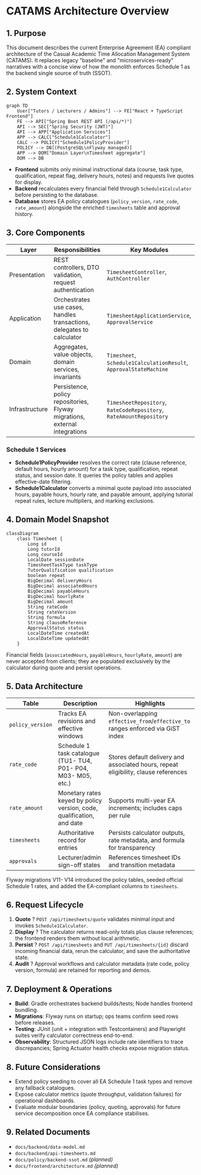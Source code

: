 # CATAMS Architecture Overview

## 1. Purpose
This document describes the current Enterprise Agreement (EA) compliant architecture of the Casual Academic Time Allocation Management System (CATAMS). It replaces legacy "baseline" and "microservices-ready" narratives with a concise view of how the monolith enforces Schedule 1 as the backend single source of truth (SSOT).

## 2. System Context

```mermaid
graph TD
    User["Tutors / Lecturers / Admins"] --> FE["React + TypeScript Frontend"]
    FE --> API["Spring Boot REST API (/api/*)"]
    API --> SEC["Spring Security (JWT)"]
    API --> APP["Application Services"]
    APP --> CALC["Schedule1Calculator"]
    CALC --> POLICY["Schedule1PolicyProvider"]
    POLICY --> DB[(PostgreSQL\nFlyway managed)]
    APP --> DOM["Domain Layer\nTimesheet aggregate"]
    DOM --> DB
```

- **Frontend** submits only minimal instructional data (course, task type, qualification, repeat flag, delivery hours, notes) and requests live quotes for display.
- **Backend** recalculates every financial field through `Schedule1Calculator` before persisting to the database.
- **Database** stores EA policy catalogues (`policy_version`, `rate_code`, `rate_amount`) alongside the enriched `timesheets` table and approval history.

## 3. Core Components

| Layer | Responsibilities | Key Modules |
|-------|------------------|-------------|
| Presentation | REST controllers, DTO validation, request authentication | `TimesheetController`, `AuthController` |
| Application | Orchestrates use cases, handles transactions, delegates to calculator | `TimesheetApplicationService`, `ApprovalService` |
| Domain | Aggregates, value objects, domain services, invariants | `Timesheet`, `Schedule1CalculationResult`, `ApprovalStateMachine` |
| Infrastructure | Persistence, policy repositories, Flyway migrations, external integrations | `TimesheetRepository`, `RateCodeRepository`, `RateAmountRepository` |

### Schedule 1 Services
- **Schedule1PolicyProvider** resolves the correct rate (clause reference, default hours, hourly amount) for a task type, qualification, repeat status, and session date. It queries the policy tables and applies effective-date filtering.
- **Schedule1Calculator** converts a minimal quote payload into associated hours, payable hours, hourly rate, and payable amount, applying tutorial repeat rules, lecture multipliers, and marking exclusions.

## 4. Domain Model Snapshot

```mermaid
classDiagram
    class Timesheet {
        Long id
        Long tutorId
        Long courseId
        LocalDate sessionDate
        TimesheetTaskType taskType
        TutorQualification qualification
        boolean repeat
        BigDecimal deliveryHours
        BigDecimal associatedHours
        BigDecimal payableHours
        BigDecimal hourlyRate
        BigDecimal amount
        String rateCode
        String rateVersion
        String formula
        String clauseReference
        ApprovalStatus status
        LocalDateTime createdAt
        LocalDateTime updatedAt
    }
```

Financial fields (`associatedHours`, `payableHours`, `hourlyRate`, `amount`) are never accepted from clients; they are populated exclusively by the calculator during quote and persist operations.

## 5. Data Architecture

| Table | Description | Highlights |
|-------|-------------|------------|
| `policy_version` | Tracks EA revisions and effective windows | Non-overlapping `effective_from`/`effective_to` ranges enforced via GiST index |
| `rate_code` | Schedule 1 task catalogue (TU1- TU4, P01- P04, M03- M05, etc.) | Stores default delivery and associated hours, repeat eligibility, clause references |
| `rate_amount` | Monetary rates keyed by policy version, code, qualification, and date | Supports multi-year EA increments; includes caps per rule |
| `timesheets` | Authoritative record for entries | Persists calculator outputs, rate metadata, and formula for transparency |
| `approvals` | Lecturer/admin sign-off states | References timesheet IDs and transition metadata |

Flyway migrations V11- V14 introduced the policy tables, seeded official Schedule 1 rates, and added the EA-compliant columns to `timesheets`.

## 6. Request Lifecycle

1. **Quote** ? `POST /api/timesheets/quote` validates minimal input and invokes `Schedule1Calculator`.
2. **Display** ? The calculator returns read-only totals plus clause references; the frontend renders them without local arithmetic.
3. **Persist** ? `POST /api/timesheets` and `PUT /api/timesheets/{id}` discard incoming financial data, rerun the calculator, and save the authoritative state.
4. **Audit** ? Approval workflows and calculator metadata (rate code, policy version, formula) are retained for reporting and demos.

## 7. Deployment & Operations

- **Build**: Gradle orchestrates backend builds/tests; Node handles frontend bundling.
- **Migrations**: Flyway runs on startup; ops teams confirm seed rows before releases.
- **Testing**: JUnit (unit + integration with Testcontainers) and Playwright suites verify calculator correctness end-to-end.
- **Observability**: Structured JSON logs include rate identifiers to trace discrepancies; Spring Actuator health checks expose migration status.

## 8. Future Considerations

- Extend policy seeding to cover all EA Schedule 1 task types and remove any fallback catalogues.
- Expose calculator metrics (quote throughput, validation failures) for operational dashboards.
- Evaluate modular boundaries (policy, quoting, approvals) for future service decomposition once EA compliance stabilises.

## 9. Related Documents

- `docs/backend/data-model.md`
- `docs/backend/api-timesheets.md`
- `docs/policy/backend-ssot.md` *(planned)*
- `docs/frontend/architecture.md` *(planned)*
